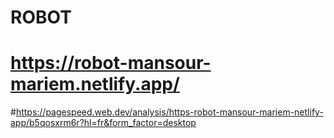 # ROBOT
# https://robot-mansour-mariem.netlify.app/
#https://pagespeed.web.dev/analysis/https-robot-mansour-mariem-netlify-app/b5qosxrm6r?hl=fr&form_factor=desktop
